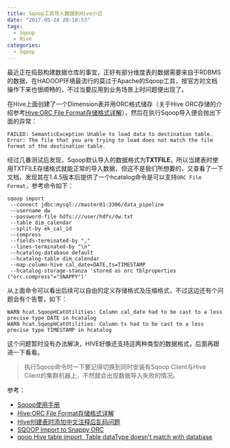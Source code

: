 ```yaml
---
title: Sqoop工具导入数据到Hive小记
date: "2017-05-24 20:18:53"
tags: 
  - Sqoop
  - Hive
categories:
  - Sqoop
---
```


最近正在捣鼓构建数据仓库的事宜，正好有部分维度表的数据需要来自于RDBMS的数据，在HADOOP环境最流行的莫过于Apache的Sqoop工具，按官方的文档操作下来也很顺畅的，不过当要应用到业务场景上时问题便出现了。

<!-- more -->

在Hive上面创建了一个Dimension表并用ORC格式储存（关于Hive ORC存储的介绍参考[Hive:ORC File Format存储格式详解](https://www.iteblog.com/archives/1014.html)），然后在执行Sqoop导入便会抛出下面的异常：

```
FAILED: SemanticException Unable to load data to destination table. Error: The file that you are trying to load does not match the file format of the destination table.
```

经过几番测试后发现，Sqoop默认导入的数据格式为**TXTFILE**，所以当建表时使用TXTFILE存储格式就能正常的导入数据，但这不是我们所想要的，又查看了一下文档，发现其在1.4.5版本后提供了一个hcatalog命令是可以支持`ORC File Format`，参考命令如下：

```
sqoop import 
 --connect jdbc:mysql://master01:3306/data_pipeline 
 --username dw 
 --password-file hdfs:///user/hdfs/dw.txt 
 --table dim_calendar 
 --split-by ek_cal_id 
 --compress 
 --fields-terminated-by "," 
 --lines-terminated-by "\n"
 --hcatalog-database default 
 --hcatalog-table dim_calendar 
 --map-column-hive cal_date=DATE,ts=TIMESTAMP
 --hcatalog-storage-stanza 'stored as orc tblproperties ("orc.compress"="SNAPPY")'
```

从上面命令可以看出后续可以自由的定义存储格式及压缩格式，不过这边还有个问题会有个告警，如下：

```
WARN hcat.SqoopHCatUtilities: Column cal_date had to be cast to a less precise type DATE in hcatalog
WARN hcat.SqoopHCatUtilities: Column ts had to be cast to a less precise type TIMESTAMP in hcatalog
```

这个问题暂时没有办法解决，HIVE好像还支持这两种类型的数据格式，后面再跟进一下看看。

> 执行Sqoop命令时一下要记得切换到同时安装有Sqoop Client与Hive Client的集群机器上，不然就会出现数据导入失败的情况。

参考：

- [Sqoop使用手册](https://www.cnblogs.com/xiaodf/p/6030102.html)
- [Hive:ORC File Format存储格式详解](https://www.iteblog.com/archives/1014.html)
- [Hive创建表时添加中文注释后乱码问题](https://www.58jb.com/html/103.html)
- [SQOOP Import to Snappy ORC](https://community.hortonworks.com/questions/35600/sqoop-import-to-snappy-orc.html)
- [qoop Hive table import, Table dataType doesn't match with database](https://stackoverflow.com/questions/21324643/sqoop-hive-table-import-table-datatype-doesnt-match-with-database)